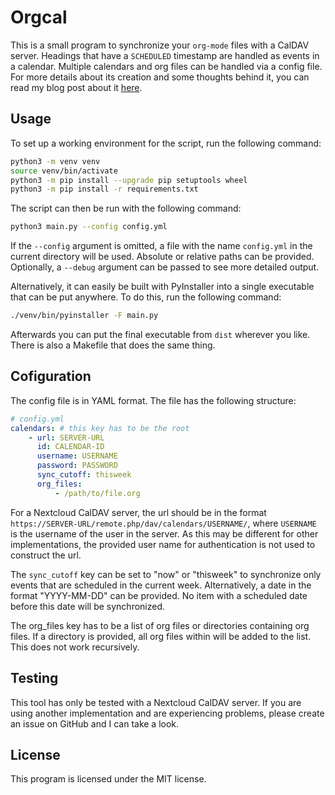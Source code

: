 # Orgcal
This is a small program to synchronize your `org-mode` files with a CalDAV server. Headings that have a `SCHEDULED` timestamp are handled as events in a calendar. Multiple calendars and org files can be handled via a config file. For more details about its creation and some thoughts behind it, you can read my blog post about it [here](https://tkreuziger.com/posts/2024-01-10-writing_my_own_calendar_syncing_solution/).

## Usage
To set up a working environment for the script, run the following command:

```bash
python3 -m venv venv
source venv/bin/activate
python3 -m pip install --upgrade pip setuptools wheel
python3 -m pip install -r requirements.txt
```

The script can then be run with the following command:

```bash
python3 main.py --config config.yml
```

If the `--config` argument is omitted, a file with the name `config.yml` in the current directory will be used. Absolute or relative paths can be provided. Optionally, a `--debug` argument can be passed to see more detailed output.

Alternatively, it can easily be built with PyInstaller into a single executable that can be put anywhere. To do this, run the following command:

```bash
./venv/bin/pyinstaller -F main.py
```

Afterwards you can put the final executable from `dist` wherever you like. There is also a Makefile that does the same thing.

## Cofiguration
The config file is in YAML format. The file has the following structure:

```yaml
# config.yml
calendars: # this key has to be the root
    - url: SERVER-URL
      id: CALENDAR-ID
      username: USERNAME
      password: PASSWORD
      sync_cutoff: thisweek
      org_files:
          - /path/to/file.org
```

For a Nextcloud CalDAV server, the url should be in the format `https://SERVER-URL/remote.php/dav/calendars/USERNAME/`, where `USERNAME` is the username of the user in the server. As this may be different for other implementations, the provided user name for authentication is not used to construct the url.

The `sync_cutoff` key can be set to "now" or "thisweek" to synchronize only events that are scheduled in the current week. Alternatively, a date in the format "YYYY-MM-DD" can be provided. No item with a scheduled date before this date will be synchronized.

The org_files key has to be a list of org files or directories containing org files. If a directory is provided, all org files within will be added to the list. This does not work recursively.

## Testing
This tool has only be tested with a Nextcloud CalDAV server. If you are using another implementation and are experiencing problems, please create an issue on GitHub and I can take a look.

## License
This program is licensed under the MIT license.
